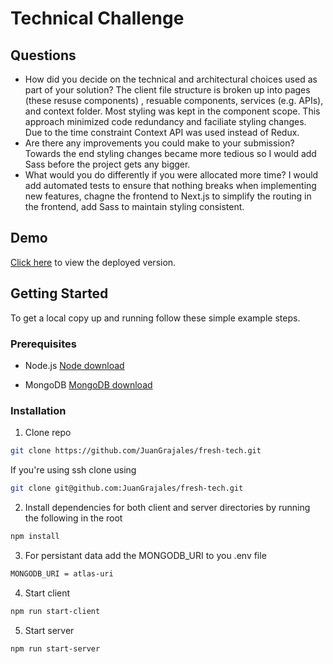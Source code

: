 # Technical Challenge

## Questions

- How did you decide on the technical and architectural choices used as part of your solution?
  The client file structure is broken up into pages (these resuse components) , resuable components, services (e.g. APIs), and context folder. Most styling was kept in the component scope. This approach minimized code redundancy and faciliate styling changes. Due to the time constraint Context API was used instead of Redux.
- Are there any improvements you could make to your submission?
  Towards the end styling changes became more tedious so I would add Sass before the project gets any bigger.
- What would you do differently if you were allocated more time?
  I would add automated tests to ensure that nothing breaks when implementing new features, chagne the frontend to Next.js to simplify the routing in the frontend, add Sass to maintain styling consistent.

## Demo

[Click here](https://fresh-tech.herokuapp.com/) to view the deployed version.

## Getting Started

To get a local copy up and running follow these simple example steps.

### Prerequisites

- Node.js
  [Node download](https://nodejs.org/en/download/)

- MongoDB
  [MongoDB download](https://www.mongodb.com/try/download/community)

### Installation

1. Clone repo

```sh
git clone https://github.com/JuanGrajales/fresh-tech.git
```

If you're using ssh clone using

```sh
git clone git@github.com:JuanGrajales/fresh-tech.git
```

2. Install dependencies for both client and server directories by running the following in the root

```sh
npm install
```

3. For persistant data add the MONGODB_URI to you .env file

```sh
MONGODB_URI = atlas-uri
```

4. Start client

```sh
npm run start-client
```

5. Start server

```sh
npm run start-server
```
